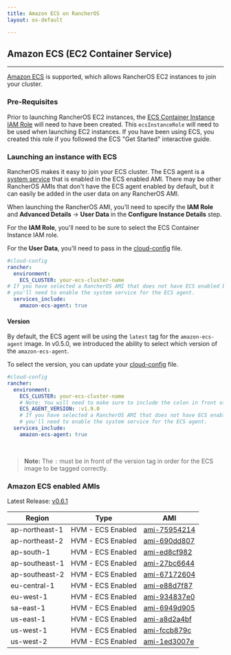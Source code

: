 ```yaml
---
title: Amazon ECS on RancherOS
layout: os-default

---
```


## Amazon ECS (EC2 Container Service)
---

[Amazon ECS](https://aws.amazon.com/ecs/) is supported, which allows RancherOS EC2 instances to join your cluster.

### Pre-Requisites

Prior to launching RancherOS EC2 instances, the [ECS Container Instance IAM Role](http://docs.aws.amazon.com/AmazonECS/latest/developerguide/instance_IAM_role.html) will need to have been created. This `ecsInstanceRole` will need to be used when launching EC2 instances. If you have been using ECS, you created this role if you followed the ECS "Get Started" interactive guide.

### Launching an instance with ECS

RancherOS makes it easy to join your ECS cluster. The ECS agent is a [system service]({{site.baseurl}}/os/system-services/adding-system-services/) that is enabled in the ECS enabled AMI. There may be other RancherOS AMIs that don't have the ECS agent enabled by default, but it can easily be added in the user data on any RancherOS AMI.

When launching the RancherOS AMI, you'll need to specify the **IAM Role** and **Advanced Details** -> **User Data** in the **Configure Instance Details** step.

For the **IAM Role**, you'll need to be sure to select the ECS Container Instance IAM role.

For the **User Data**, you'll need to pass in the [cloud-config]({{site.baseurl}}/os/configuration/#cloud-config) file.

```yaml
#cloud-config
rancher:
  environment:
    ECS_CLUSTER: your-ecs-cluster-name
# If you have selected a RancherOS AMI that does not have ECS enabled by default,
# you'll need to enable the system service for the ECS agent.
  services_include:
    amazon-ecs-agent: true
```

#### Version

By default, the ECS agent will be using the `latest` tag for the `amazon-ecs-agent` image. In v0.5.0, we introduced the ability to select which version of the `amazon-ecs-agent`.

To select the version, you can update your [cloud-config]({{site.baseurl}}/os/configuration/#cloud-config) file.

```yaml
#cloud-config
rancher:
  environment:
    ECS_CLUSTER: your-ecs-cluster-name
    # Note: You will need to make sure to include the colon in front of the version.
    ECS_AGENT_VERSION: :v1.9.0
    # If you have selected a RancherOS AMI that does not have ECS enabled by default,
    # you'll need to enable the system service for the ECS agent.
  services_include:
    amazon-ecs-agent: true
```

<br>

> **Note:** The `:` must be in front of the version tag in order for the ECS image to be tagged correctly.

### Amazon ECS enabled AMIs

Latest Release: [v0.6.1](https://github.com/rancher/os/releases/tag/v0.6.1)

Region | Type | AMI
---|--- | ---
ap-northeast-1 | HVM - ECS Enabled |  [ami-75954214](https://console.aws.amazon.com/ec2/home?region=ap-northeast-1#launchInstanceWizard:ami=ami-75954214)
ap-northeast-2 | HVM - ECS Enabled |  [ami-690dd807](https://console.aws.amazon.com/ec2/home?region=ap-northeast-2#launchInstanceWizard:ami=ami-690dd807)
ap-south-1 | HVM - ECS Enabled |  [ami-ed8cf982](https://console.aws.amazon.com/ec2/home?region=ap-south-1#launchInstanceWizard:ami=ami-ed8cf982)
ap-southeast-1 | HVM - ECS Enabled |  [ami-27bc6644](https://console.aws.amazon.com/ec2/home?region=ap-southeast-1#launchInstanceWizard:ami=ami-27bc6644)
ap-southeast-2 | HVM - ECS Enabled |  [ami-67172604](https://console.aws.amazon.com/ec2/home?region=ap-southeast-2#launchInstanceWizard:ami=ami-67172604)
eu-central-1 | HVM - ECS Enabled |  [ami-e88d7f87](https://console.aws.amazon.com/ec2/home?region=eu-central-1#launchInstanceWizard:ami=ami-e88d7f87)
eu-west-1 | HVM - ECS Enabled |  [ami-934837e0](https://console.aws.amazon.com/ec2/home?region=eu-west-1#launchInstanceWizard:ami=ami-934837e0)
sa-east-1 | HVM - ECS Enabled |  [ami-6949d905](https://console.aws.amazon.com/ec2/home?region=sa-east-1#launchInstanceWizard:ami=ami-6949d905)
us-east-1 | HVM - ECS Enabled |  [ami-a8d2a4bf](https://console.aws.amazon.com/ec2/home?region=us-east-1#launchInstanceWizard:ami=ami-a8d2a4bf)
us-west-1 | HVM - ECS Enabled |  [ami-fccb879c](https://console.aws.amazon.com/ec2/home?region=us-west-1#launchInstanceWizard:ami=ami-fccb879c)
us-west-2 | HVM - ECS Enabled |  [ami-1ed3007e](https://console.aws.amazon.com/ec2/home?region=us-west-2#launchInstanceWizard:ami=ami-1ed3007e)
